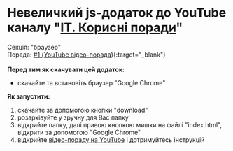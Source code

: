 # Невеличкий js-додаток до YouTube каналу "[ІТ. Корисні поради](https://www.youtube.com/channel/UCnBbVgkiaAbr19Y_H9zDmYA)"

Секція: "браузер"\
Порада: [#1 (YouTube відео-порада)](https://www.youtube.com/watch?v=vgic25_7EyY){:target="_blank"}\
\
**Перед тим як скачувати цей додаток:**
+ скачайте та встановіть браузер "Google Chrome"

**Як запустити:**
1. скачайте за допомогою кнопки "download"
2. розархівуйте у зручну для Вас папку
3. відкрийте папку, далі правою кнопкою мишки на файлі "index.html", відкрити за допомогою "Google Chrome" 
4. відкрийте [відео-пораду на YouTube](https://www.youtube.com/watch?v=vgic25_7EyY) і дотримуйтесь інструкцій 
